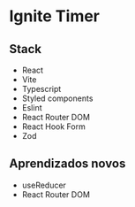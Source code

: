 # Ignite Timer

## Stack
- React
- Vite
- Typescript
- Styled components
- Eslint
- React Router DOM
- React Hook Form
- Zod

## Aprendizados novos
- useReducer
- React Router DOM
